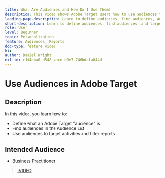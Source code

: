 ```yaml
---
title: What Are Audiences and How Do I Use Them?
description: This video shows Adobe Target users how to use audiences to target activities and filter reports.
landing-page-description: Learn to define audiences, find audiences, and target activities and filter reports.
short-description: Learn to define audiences, find audiences, and target activities and filter reports.
role: User
level: Beginner
topic: Personalization
feature: Audiences, Reports
doc-type: feature video
kt:
author: Daniel Wright
exl-id: c164eba0-d548-4ace-b9e7-746bdafa844d
---
```

# Use Audiences in Adobe Target

## Description

In this video, you learn how to:

* Define what an Adobe Target "audience" is
* Find audiences in the Audience List
* Use audiences to target activities and filter reports

## Intended Audience

* Business Practitioner

>[!VIDEO](https://video.tv.adobe.com/v/17398/?quality=12)
